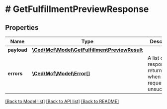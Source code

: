 # # GetFulfillmentPreviewResponse

## Properties

Name | Type | Description | Notes
------------ | ------------- | ------------- | -------------
**payload** | [**\Ced\Mcf\Model\GetFulfillmentPreviewResult**](GetFulfillmentPreviewResult.md) |  | [optional]
**errors** | [**\Ced\Mcf\Model\Error[]**](Error.md) | A list of error responses returned when a request is unsuccessful. | [optional]

[[Back to Model list]](../../README.md#models) [[Back to API list]](../../README.md#endpoints) [[Back to README]](../../README.md)
